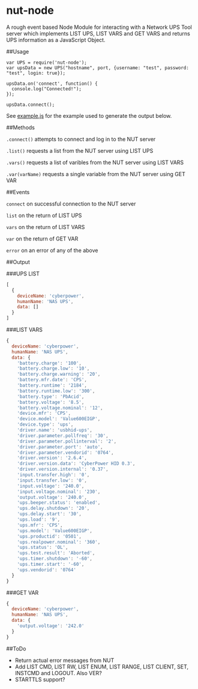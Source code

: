 nut-node
========

A rough event based Node Module for interacting with a Network UPS Tool server which implements LIST UPS, LIST VARS and GET VARS and returns UPS information as a JavaScript Object.

##Usage
```
var UPS = require('nut-node');
var upsData = new UPS("hostname", port, {username: "test", password: "test", login: true});

upsData.on('connect', function() {
  console.log("Connected!");
});

upsData.connect();
```
See [example.js](example.js) for the example used to generate the output below.

##Methods

`.connect()` attempts to connect and log in to the NUT server

`.list()` requests a list from the NUT server using LIST UPS

`.vars()` requests a list of varibles from the NUT server using LIST VARS

`.var(varName)` requests a single variable from the NUT server using GET VAR

##Events

`connect` on successful connection to the NUT server

`list` on the return of LIST UPS

`vars` on the return of LIST VARS

`var` on the return of GET VAR

`error` on an error of any of the above

##Output

###UPS LIST
```JavaScript
[
  {
    deviceName: 'cyberpower',
    humanName: 'NAS UPS',
    data: []
  }
]
```

###LIST VARS
```JavaScript
{
  deviceName: 'cyberpower',
  humanName: 'NAS UPS',
  data: {
    'battery.charge': '100',
    'battery.charge.low': '10',
    'battery.charge.warning': '20',
    'battery.mfr.date': 'CPS',
    'battery.runtime': '2184',
    'battery.runtime.low': '300',
    'battery.type': 'PbAcid',
    'battery.voltage': '8.5',
    'battery.voltage.nominal': '12',
    'device.mfr': 'CPS',
    'device.model': 'Value600EIGP',
    'device.type': 'ups',
    'driver.name': 'usbhid-ups',
    'driver.parameter.pollfreq': '30',
    'driver.parameter.pollinterval': '2',
    'driver.parameter.port': 'auto',
    'driver.parameter.vendorid': '0764',
    'driver.version': '2.6.4',
    'driver.version.data': 'CyberPower HID 0.3',
    'driver.version.internal': '0.37',
    'input.transfer.high': '0',
    'input.transfer.low': '0',
    'input.voltage': '240.0',
    'input.voltage.nominal': '230',
    'output.voltage': '240.0',
    'ups.beeper.status': 'enabled',
    'ups.delay.shutdown': '20',
    'ups.delay.start': '30',
    'ups.load': '9',
    'ups.mfr': 'CPS',
    'ups.model': 'Value600EIGP',
    'ups.productid': '0501',
    'ups.realpower.nominal': '360',
    'ups.status': 'OL',
    'ups.test.result': 'Aborted',
    'ups.timer.shutdown': '-60',
    'ups.timer.start': '-60',
    'ups.vendorid': '0764'
  }
}
```

###GET VAR
```JavaScript
{
  deviceName: 'cyberpower',
  humanName: 'NAS UPS',
  data: {
    'output.voltage': '242.0'
  }
}
```

##ToDo

* Return actual error messages from NUT
* Add LIST CMD, LIST RW, LIST ENUM, LIST RANGE, LIST CLIENT, SET, INSTCMD and LOGOUT. Also VER?
* STARTTLS support?

